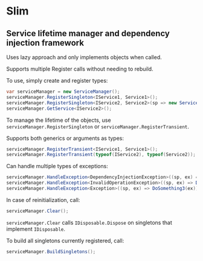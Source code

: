 # Slim
## Service lifetime manager and dependency injection framework

Uses lazy approach and only implements objects when called.

Supports multiple Register calls without needing to rebuild.

To use, simply create and register types:
```c#
var serviceManager = new ServiceManager();
serviceManager.RegisterSingleton<IService1, Service1>();
serviceManager.RegisterSingleton<IService2, Service2>(sp => new Service2(sp.GetService<IService1>());
serviceManager.GetService<IService2>();
```

To manage the lifetime of the objects, use ``` serviceManager.RegisterSingleton ``` or ``` serviceManager.RegisterTransient ```.

Supports both generics or arguments as types:
```c#
serviceManager.RegisterTransient<IService1, Service1>();
serviceManager.RegisterTransient(typeof(IService2), typeof(Service2));
```

Can handle multiple types of exceptions:
```c#
serviceManager.HandleException<DependencyInjectionException>((sp, ex) => DoSomething1(ex));
serviceManager.HandleException<InvalidOperationException>((sp, ex) => DoSomething2(ex));
serviceManager.HandleException<Exception>((sp, ex) => DoSomething3(ex));
```

In case of reinitialization, call:
```c#
serviceManager.Clear();
```
``` serviceManager.Clear ``` calls ``` IDisposable.Dispose ``` on singletons that implement ``` IDisposable ```.

To build all singletons currently registered, call:
```c#
serviceManager.BuildSingletons();
```
